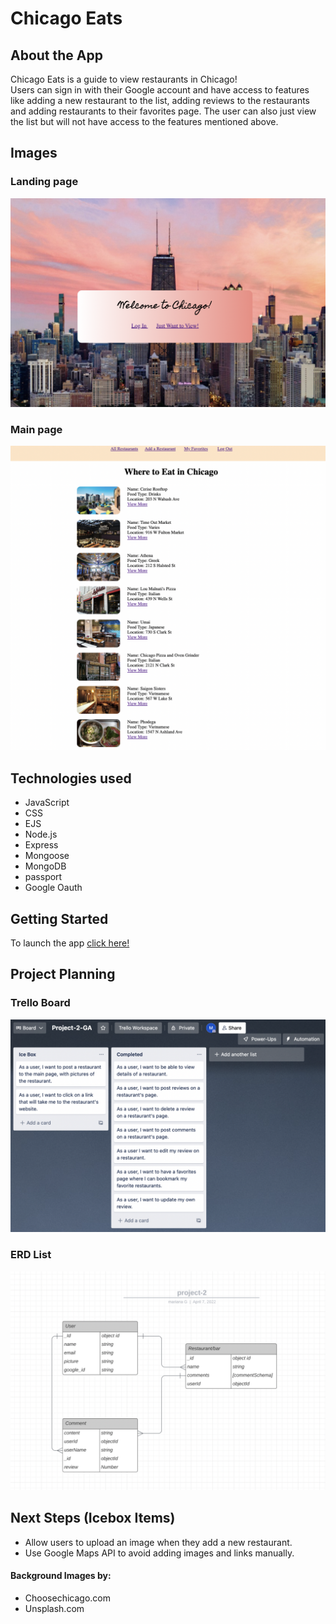 # Chicago Eats 

## About the App 
Chicago Eats is a guide to view restaurants in Chicago!     
Users can sign in with their Google account and have access to features like adding a new restaurant to the list, adding reviews to the restaurants and adding restaurants to their favorites page. The user can also just view the list but will not have access to the features mentioned above. 

## Images
### Landing page
![landing page](/public/images/welcome-page.png)
### Main page
![main page](/public/images/Main-page.png)

## Technologies used
* JavaScript
* CSS
* EJS
* Node.js
* Express
* Mongoose
* MongoDB
* passport
* Google Oauth

## Getting Started
To launch the app [click here!](https://project-2-ga.herokuapp.com)

## Project Planning
### Trello Board
![trello board](/public/images/Trello-Board.png)
###  ERD List
![ERD List](/public/images/ERD-List.png)

## Next Steps (Icebox Items)
* Allow users to upload an image when they add a new restaurant.
* Use Google Maps API to avoid adding images and links manually.


#### Background Images by:
* Choosechicago.com
* Unsplash.com


